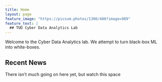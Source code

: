 ```yaml
---
title: Home
layout: page
feature_image: "https://picsum.photos/1300/400?image=989"
feature_text: |
  ## TUD Cyber Data Analytics Lab
---
```


Welcome to the Cyber Data Analytics lab. We attempt to turn black-box ML into white-boxes.  


## Recent News

There isn't much going on here yet, but watch this space
